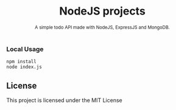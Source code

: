 <h1 align="center">NodeJS projects</h1>

<div align="center">
  <sub>A simple todo API made with NodeJS, ExpressJS and MongoDB. </sub>
</div>

<br/>
                            
### Local Usage
```
npm install
node index.js
```

## License
This project is licensed under the MIT License